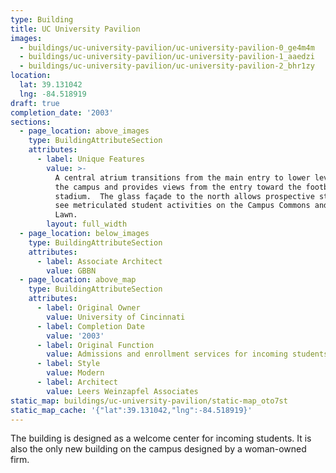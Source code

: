 ```yaml
---
type: Building
title: UC University Pavilion
images:
  - buildings/uc-university-pavilion/uc-university-pavilion-0_ge4m4m
  - buildings/uc-university-pavilion/uc-university-pavilion-1_aaedzi
  - buildings/uc-university-pavilion/uc-university-pavilion-2_bhr1zy
location:
  lat: 39.131042
  lng: -84.518919
draft: true
completion_date: '2003'
sections:
  - page_location: above_images
    type: BuildingAttributeSection
    attributes:
      - label: Unique Features
        value: >-
          A central atrium transitions from the main entry to lower levels of
          the campus and provides views from the entry toward the football
          stadium.  The glass façade to the north allows prospective students to
          see metriculated student activities on the Campus Commons and McMicken
          Lawn.
        layout: full_width
  - page_location: below_images
    type: BuildingAttributeSection
    attributes:
      - label: Associate Architect
        value: GBBN
  - page_location: above_map
    type: BuildingAttributeSection
    attributes:
      - label: Original Owner
        value: University of Cincinnati
      - label: Completion Date
        value: '2003'
      - label: Original Function
        value: Admissions and enrollment services for incoming students
      - label: Style
        value: Modern
      - label: Architect
        value: Leers Weinzapfel Associates
static_map: buildings/uc-university-pavilion/static-map_oto7st
static_map_cache: '{"lat":39.131042,"lng":-84.518919}'
---
```


The building is designed as a welcome center for incoming students. It is also the only new building on the campus designed by a woman-owned firm.
